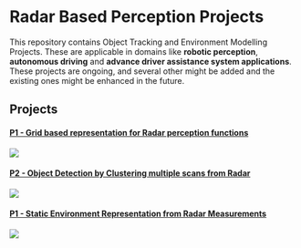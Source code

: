 # Radar Based Perception Projects
This repository contains Object Tracking and Environment Modelling Projects. These are applicable in domains like **robotic perception**, **autonomous driving** and **advance driver assistance system applications**. These projects are ongoing, and several other might be added and the existing ones might be enhanced in the future.

## Projects

#### [P1 - Grid based representation for Radar perception functions](./P1_grid_based_representation_for_radar_perception_functions/README.md)

![](./readme_artifacts/P1_cover.PNG)


#### [P2 - Object Detection by Clustering multiple scans from Radar](./P2_object_detection_by_clustering_multiple_scans_from_radar/README.md)

![](./readme_artifacts/P2_cover.PNG)

#### [P1 - Static Environment Representation from Radar Measurements](./P1_static_environment_representation/README.md)

![](./readme_artifacts/P3_cover.PNG)